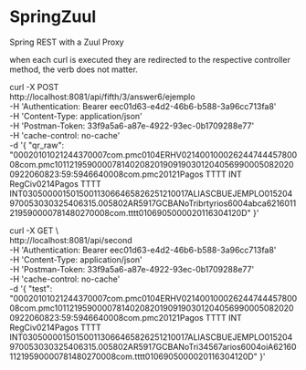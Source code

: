 # SpringZuul
Spring REST with a Zuul Proxy


when each curl is executed they are redirected to the respective controller method, the verb does not matter.


 curl -X POST \
          http://localhost:8081/api/fifth/3/answer6/ejemplo \
          -H 'Authentication: Bearer eec01d63-e4d2-46b6-b588-3a96cc713fa8' \
          -H 'Content-Type: application/json' \
          -H 'Postman-Token: 33f9a5a6-a87e-4922-93ec-0b1709288e77' \
          -H 'cache-control: no-cache' \
          -d '{
            "qr_raw": "00020101021244370007com.pmc0104ERHV02140010002624474445780008com.pmc1011219590000781402082019091903012040569900050820200922060823:59:5946640008com.pmc20121Pagos TTTT INT RegCiv0214Pagos TTTT INT030500001501500113066465826251210017ALIASCBUEJEMPLO015204970053030325406315.005802AR5917GCBANoTribrtyrios6004abca6216011219590000781480270008com.tttt0106905000020116304120D"
        }'


curl -X GET \                                             
          http://localhost:8081/api/second \
          -H 'Authentication: Bearer eec01d63-e4d2-46b6-b588-3a96cc713fa8' \
          -H 'Content-Type: application/json' \
          -H 'Postman-Token: 33f9a5a6-a87e-4922-93ec-0b1709288e77' \
          -H 'cache-control: no-cache' \
          -d '{
            "test": "00020101021244370007com.pmc0104ERHV02140010002624474445780008com.pmc1011219590000781402082019091903012040569900050820200922060823:59:5946640008com.pmc20121Pagos TTTT INT RegCiv0214Pagos TTTT INT030500001501500113066465826251210017ALIASCBUEJEMPLO015204970053030325406315.005802AR5917GCBANoTri34567arios6004oiA6216011219590000781480270008com.tttt0106905000020116304120D"
        }'
